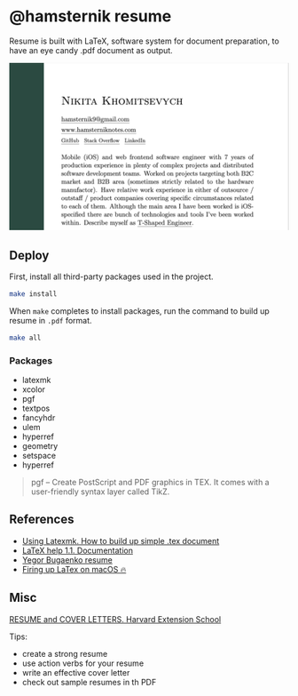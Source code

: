 # @hamsternik resume

Resume is built with LaTeX, software system for document preparation, to have an eye candy .pdf document as output.

![](img/1.2.0.png)

## Deploy

First, install all third-party packages used in the project.

```bash
make install
```

When `make` completes to install packages, run the command to build up resume in `.pdf` format.

```bash
make all
```

### Packages

- latexmk
- xcolor
- pgf
- textpos
- fancyhdr
- ulem
- hyperref
- geometry
- setspace
- hyperref

> pgf – Create PostScript and PDF graphics in TEX. It comes with a user-friendly syntax layer called TikZ.

## References

- [Using Latexmk. How to build up simple .tex document](https://mg.readthedocs.io/latexmk.html)
- [LaTeX help 1.1. Documentation](http://www.emerson.emory.edu/services/latex/latex_toc.html)
- [Yegor Bugaenko resume](https://github.com/yegor256/blog/blob/master/_latex/resume-boring.tex)
- [Firing up LaTex on macOS 🔥](https://gist.github.com/LucaCappelletti94/920186303d71c85e66e76ff989ea6b62)

## Misc

[RESUME and COVER LETTERS. Harvard Extension School](https://hwpi.harvard.edu/files/ocs/files/hes-resume-cover-letter-guide.pdf)

Tips:

- create a strong resume
- use action verbs for your resume
- write an effective cover letter
- check out sample resumes in th PDF
